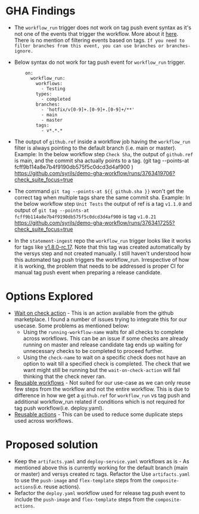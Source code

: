 # GHA Findings
* The `workflow_run` trigger does not work on tag push event syntax as it's not one of the events that trigger the workflow. More about it [here](https://docs.github.com/en/actions/learn-github-actions/events-that-trigger-workflows#workflow_run). 
  There is no mention of filtering events based on tags. `If you need to filter branches from this event, you can use branches or branches-ignore.`
* Below syntax do not work for tag push event for `workflow_run` trigger. 
    ```
        on:
          workflow_run:
            workflows:
              - Testing
            types:
              - completed
            branches:
              - 'hotfix/v[0-9]+.[0-9]+.[0-9]+/**'
              - main
              - master
            tags:
              - v*.*.*
    ```
* The output of `github.ref` inside a workflow job having the `workflow_run` filter is always pointing to the default branch (i.e. main or master).  
  Example: In the below workflow step `Check Sha`, the output of `github.ref` is main, and the commit sha actually points to a tag. (git tag --points-at fcff9b114a8e7b4f9190db575f5c0dcd3d4af900 )
  https://github.com/syrils/demo-gha-workflow/runs/3763419706?check_suite_focus=true
  
* The command `git tag --points-at ${{ github.sha }}` won't get the correct tag when multiple tags share the same commit sha. 
  Example: In the below workflow step `Unit Tests` the output of ref is a tag `v1.1.0` and output of `git tag --points-at fcff9b114a8e7b4f9190db575f5c0dcd3d4af900` is tag `v1.0.21`
  https://github.com/syrils/demo-gha-workflow/runs/3763417255?check_suite_focus=true
  
* In the `statement-ingest` repo the `workflow_run` trigger looks like it works for tags like [v1.8.0-rc.17](https://github.com/anzx/fabric-statement-ingest/releases/tag/v1.8.0-rc.17). Note that
this tag was created automatically by the versys step and not created manually. I still haven't understood how this automated tag push triggers the workflow_run. Irrespective of how it is working, the problem that needs to be addressed is proper CI for manual tag push event when preparing a release candidate.
 
# Options Explored
- [Wait on check action](https://github.com/marketplace/actions/wait-on-check) - This is an action available from the github marketplace. I found a number of issues trying to integrate this for our usecase. Some problems as mentioned below:
   * Using the `running-workflow-name` waits for all checks to complete across workflows. This can be an issue if some checks are already running on master and release candidate tag ends up waiting for unnecessary checks to be completed to proceed further. 
   * Using the `check-name` to wait on a specific check does not have an option to wait till a specified check is completed. The check that we want might still be running but the `wait-on-check-action` will fail thinking that the check never ran.
- [Reusable workflows](https://docs.github.com/en/actions/learn-github-actions/reusing-workflows)  - Not suited for our use-case as we can only reuse few steps from the workflow and not the entire workflow. This is due to difference in how we get a `github.ref` for `workflow_run` vs tag push and additional workflow_run related if conditions
  which is not required for tag push workflow(i.e. deploy.yaml).
- [Reusable actions](https://github.blog/changelog/2021-08-25-github-actions-reduce-duplication-with-action-composition) - This can be used to reduce some duplicate steps used across workflows.

# Proposed solution
* Keep the `artifacts.yaml` and `deploy-service.yaml` workflows as is - As mentioned above this is currently working for the default branch (main or master) and versys created rc tags. Refactor the Use `artifacts.yaml` to use the `push-image` and `flex-template`
  steps from the `composite-actions`(i.e. reuse actions).
* Refactor the `deploy.yaml` workflow used for release tag push event to include the `push-image` and `flex-template` steps from the `composite-actions`.